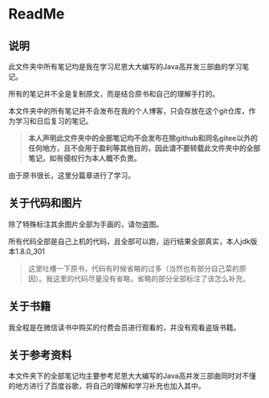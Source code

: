 # ReadMe

## 说明

此文件夹中所有笔记均是我在学习尼恩大大编写的Java高并发三部曲的学习笔记。

所有的笔记并不全是复制原文，而是结合原书和自己的理解手打的。

本文件夹中的所有笔记并不会发布在我的个人博客，只会存放在这个git仓库，作为学习和日后复习的笔记。

> **本人声明此文件夹中的全部笔记均不会发布在除github和同名gitee以外的任何地方，且不会用于盈利等其他目的，因此请不要转载此文件夹中的全部笔记，如有侵权行为本人概不负责。**

由于原书很长，这里分篇章进行了学习。

## 关于代码和图片

除了特殊标注其余图片全部为手画的，请勿盗图。

所有代码全部是自己上机的代码，且全部可以跑，运行结果全部真实，本人jdk版本1.8.0_301

> 这里吐槽一下原书，代码有时候省略的过多（当然也有部分自己菜的原因）。我这里的代码尽量没有省略，省略的部分全部标注了该怎么补充。

## 关于书籍

我全程是在微信读书中购买的付费会员进行观看的，并没有观看盗版书籍。

## 关于参考资料

本文件夹下的全部笔记均主要参考尼恩大大编写的Java高并发三部曲同时对不懂的地方进行了百度谷歌，将自己的理解和学习补充也加入其中。

